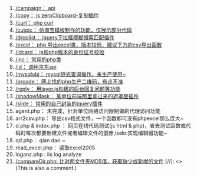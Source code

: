 1. [/campaign： api](https://github.com/clms2/test/tree/master/campaign)
2. [/copy： js zeroClipboard-复制插件](https://github.com/clms2/test/tree/master/copy)
3. [/curl： php curl](https://github.com/clms2/test/tree/master/curl)
4. [/cutpic： 仿淘宝模板制作的功能，仅展示部分代码](https://github.com/clms2/test/tree/master/cutpic)
5. [/droplist： jquery下拉框模糊搜索匹配插件](https://github.com/clms2/test/tree/master/droplist)
6. [/excel： php 导出excel类，版本较低，建议下方的csv导出函数](https://github.com/clms2/test/tree/master/excel)
7. [/idcard： js和php版本的身份证号校验](https://github.com/clms2/test/tree/master/idcard)
8. [/inc： 常用的php类](https://github.com/clms2/test/tree/master/inc)
9. [/jd： 调用京东api](https://github.com/clms2/test/tree/master/jd)
10. [/mysqlobj： mysql链式查询操作，未生产使用~](https://github.com/clms2/test/tree/master/mysqlobj)
11. [/qrcode： 网上找的php生产二维码，有点不准](https://github.com/clms2/test/tree/master/qrcode)
12. [/reply： 用layer.js构建的后台回复问题等功能](https://github.com/clms2/test/tree/master/reply)
13. [/shadowMask： 某单位前端那里拿过来的遮罩层插件](https://github.com/clms2/test/tree/master/shadowMask)
14. [/slide： 常用的自己封装的jquery插件](https://github.com/clms2/test/tree/master/slide)
15. agent.php： 未完成，针对单位网络访问限制做的代理访问功能
16. arr2csv.php： 导出csv格式文件，一个函数即可没有phpexcel那么庞大~
17. d.php & index.php ： 网页在线代码测试(js html & php)，省去测试函数或代码时每次都要新建文件或者编辑文件的蛋疼,todo:实现编辑器功能~
18. qd.php： qian dao ~
19. read_excel.php： 读取excel2005
20. loganz.php : iis log analyze
21. [/compareDir.php: 比对两文件夹MD5值，获取缺少或新增的文件](https://github.com/clms2/test/blob/master/compareDir.php)
[//]: <> (This is also a comment.)

